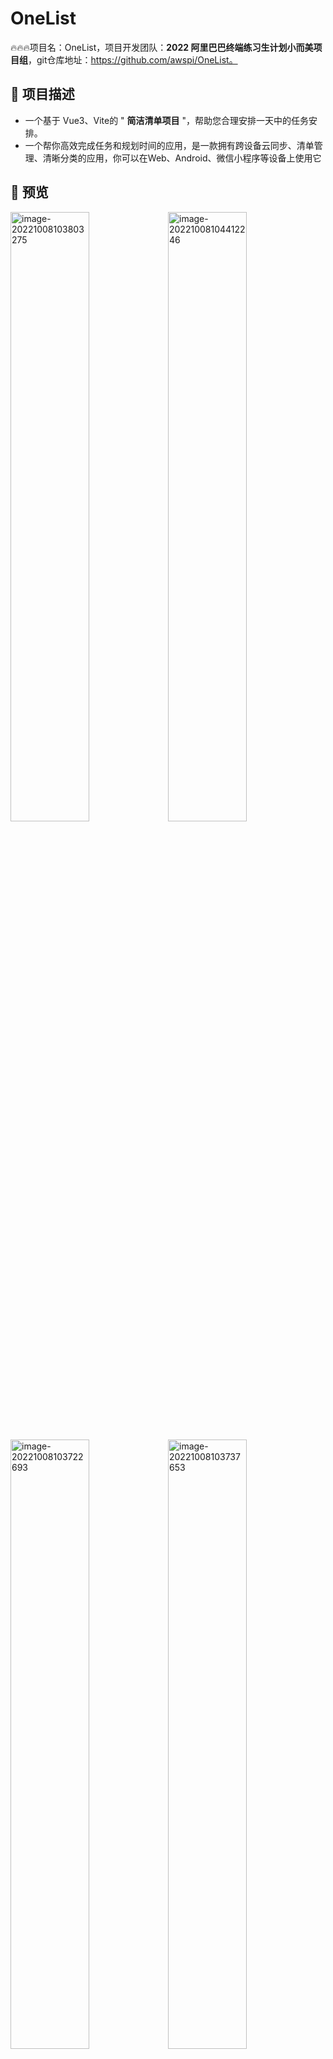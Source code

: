 # OneList

🔥🔥🔥项目名：OneList，项目开发团队：**2022 阿里巴巴终端练习生计划小而美项目组**，git仓库地址：https://github.com/awspi/OneList。

##  🐶 项目描述

- 一个基于 Vue3、Vite的 " **简洁清单项目** "，帮助您合理安排一天中的任务安排。
- 一个帮你高效完成任务和规划时间的应用，是一款拥有跨设备云同步、清单管理、清晰分类的应用，你可以在Web、Android、微信小程序等设备上使用它

##   🐯 预览

<img src="http://lyc-markdownimg.test.upcdn.net/img/202210081038658.png" alt="image-20221008103803275" style="width:50%;" /><img src="http://lyc-markdownimg.test.upcdn.net/img/202210081044641.png" alt="image-20221008104412246" style="width:50%;" />

<img src="http://lyc-markdownimg.test.upcdn.net/img/202210081037896.png" alt="image-20221008103722693" style="width:50%;" /><img src="http://lyc-markdownimg.test.upcdn.net/img/202210081037814.png" alt="image-20221008103737653" style="width:50%;" />

## 🐼示例

你可以点击下方的链接查看示例网站：

[🚀🚀🚀](https://gitee.com/link?target=http%3A%2F%2Fdatav.avuejs.com)[一个清单演示地址]:http://152.136.30.105:8090/

##  🐨开发环境配置

|   依赖   | 版本 |
| :------: | :--: |
| node版本 | 16.8 |
| npm版本  | 7.20 |

###  模块说明

```
|-- OneList 
    |-- public					                                              --基础文件夹
    |-- src                                                           --项目目录
        |-- App.vue                                                   --Vue的入口
        |-- main.js                                                   --主入口
        |-- permission.js                                             --访问权限文件夹
        |-- style.css                                                 --全局css
        |-- api                                                       --api接口文件夹
        |-- assets                                                    --静态资源文件夹
        |-- constants                                                 --常量文件夹
        |-- libs                                                      --自定义的组件
        |-- router                                                    --路由文件夹夹
        |-- store                                                     --状态管理文件夹
        |-- utils                                                     --自定义工具文件夹
        |-- views                                                     --页面文件夹
            |-- layout                                                --布局页面
            |-- login-register                                        --登录注册页面
            |-- setting                                               --设置页面
            |-- todolist                                              --任务页面
```

###  浏览器支持

![chrome](https://img.shields.io/badge/chrome-%3E%3D4.5-success.svg?logo=google%20chrome&logoColor=red) ![firefox](https://img.shields.io/badge/firefox-%3E38-success.svg?logo=mozilla%20firefox&logoColor=red) ![edge](https://img.shields.io/badge/edge-%3E%3D12-success.svg?logo=microsoft%20edge&logoColor=blue) ![ie](https://img.shields.io/badge/ie-%3E%3D11-success.svg?logo=internet%20explorer&logoColor=blue) ![Safari](https://img.shields.io/badge/safari-%3E%3D9-success.svg?logo=safari&logoColor=blue) ![Andriod](https://img.shields.io/badge/andriod-%3E%3D4.4-success.svg?logo=android) ![oper](https://img.shields.io/badge/opera-%3E%3D3.0-success.svg?logo=opera&logoColor=red)

```
"browserslist": [
  "Chrome >= 45",
  "Firefox >= 38",
  "Edge >= 12",
  "Explorer >= 11",
  "iOS >= 9",
  "Safari >= 9",
  "Android >= 4.4",
  "Opera >= 30"
]
```

### 移动端支持

![ios](https://img.shields.io/badge/ios-supported-success.svg?logo=apple&logoColor=white) ![Andriod](https://img.shields.io/badge/andriod-suported-success.svg?logo=android) ![windows](https://img.shields.io/badge/windows-suported-success.svg?logo=windows&logoColor=blue)

|                       | **Chrome** | **Firefox** | **Safari** | **Android Browser & WebView** | **Microsoft Edge** |
| --------------------- | ---------- | ----------- | ---------- | ----------------------------- | ------------------ |
| **iOS**               | Supported  | Supported   | Supported  | N/A                           | Supported          |
| **Android**           | Supported  | Supported   | N/A        | Android v5.0+ supported       | Supported          |
| **Windows 10 Mobile** | N/A        | N/A         | N/A        | N/A                           | Supported          |

### 桌面浏览器支持

![macOS](https://img.shields.io/badge/macOS-supported-success.svg?logo=apple&logoColor=white) ![linux](https://img.shields.io/badge/linux-suported-success.svg?logo=linux&logoColor=white) ![windows](https://img.shields.io/badge/windows-suported-success.svg?logo=windows)

|         | Chrome    | Firefox   | Internet Explorer | Microsoft Edge | Opera     | Safari        |
| ------- | --------- | --------- | ----------------- | -------------- | --------- | ------------- |
| Mac     | Supported | Supported | N/A               | N/A            | Supported | Supported     |
| Linux   | Supported | Supported | N/A               | N/A            | N/A       | N/A           |
| Windows | Supported | Supported | Supported, IE10+  | Supported      | Supported | Not supported |

##  🐷开发过程

#### 运行命令

```
# 安装依赖
npm install

# 运行
npm run dev

# 发布
npm run build
```

### 相关人员

| 角色     | 人员               |
| -------- | ------------------ |
| 产品经理 | 熊维，陈鑫         |
| 前端开发 | 闻苏鹏，熊维，陈鑫 |
| 交互设计 | 闻苏鹏，熊维，陈鑫 |

###  其他说明

1. 欢迎提交 [PR](https://gitee.com/link?target=https%3A%2F%2Fdwz.cn%2F2KURd5Vf)，注意对应提交对应 `dev` 分支
2. 欢迎提交 [issue](https://gitee.com/log4j/pig/issues)，请写清楚遇到问题的原因、开发环境、复显步骤。
3. 联系作者 [3214026782@qq.com](3214026782@qq.com)
